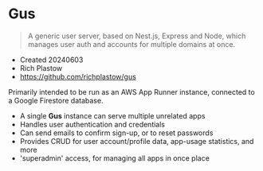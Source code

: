 # Gus

> A generic user server, based on Nest.js, Express and Node, which manages user auth and accounts for multiple domains at once.

- Created 20240603
- Rich Plastow
- <https://github.com/richplastow/gus>

Primarily intended to be run as an AWS App Runner instance, connected to
a Google Firestore database.

- A single __Gus__ instance can serve multiple unrelated apps
- Handles user authentication and credentials
- Can send emails to confirm sign-up, or to reset passwords
- Provides CRUD for user account/profile data, app-usage statistics, and more
- 'superadmin' access, for managing all apps in once place
